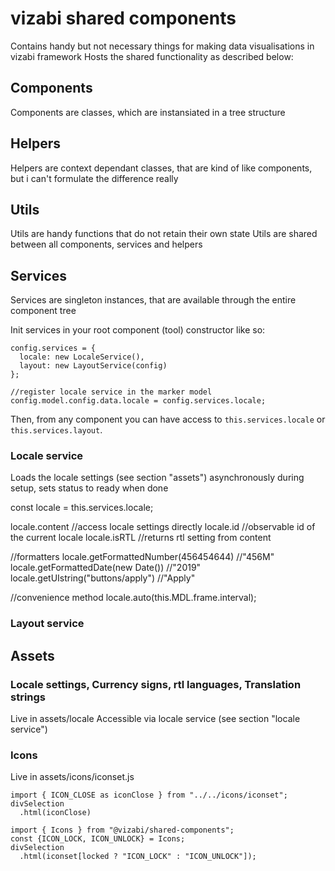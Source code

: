 # vizabi shared components

Contains handy but not necessary things for making data visualisations in vizabi framework
Hosts the shared functionality as described below:


## Components

Components are classes, which are instansiated in a tree structure

## Helpers

Helpers are context dependant classes, that are kind of like components, but i can't formulate the difference really 

## Utils

Utils are handy functions that do not retain their own state
Utils are shared between all components, services and helpers

## Services

Services are singleton instances, that are available through the entire component tree

Init services in your root component (tool) constructor like so:

```
config.services = {
  locale: new LocaleService(),
  layout: new LayoutService(config)
};

//register locale service in the marker model
config.model.config.data.locale = config.services.locale;
```

Then, from any component you can have access to `this.services.locale` or `this.services.layout`.

### Locale service
Loads the locale settings (see section "assets") asynchronously during setup, sets status to ready when done

const locale = this.services.locale;

locale.content //access locale settings directly
locale.id //observable id of the current locale 
locale.isRTL //returns rtl setting from content

//formatters
locale.getFormattedNumber(456454644) //"456M"
locale.getFormattedDate(new Date()) //"2019"
locale.getUIstring("buttons/apply") //"Apply"
  
//convenience method
locale.auto(this.MDL.frame.interval);


### Layout service


## Assets

### Locale settings, Currency signs, rtl languages, Translation strings
Live in assets/locale
Accessible via locale service (see section "locale service")

### Icons
Live in assets/icons/iconset.js

```
import { ICON_CLOSE as iconClose } from "../../icons/iconset";
divSelection
  .html(iconClose)
```  

```
import { Icons } from "@vizabi/shared-components";
const {ICON_LOCK, ICON_UNLOCK} = Icons;
divSelection
  .html(iconset[locked ? "ICON_LOCK" : "ICON_UNLOCK"]);
```
